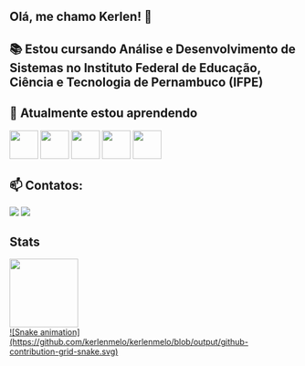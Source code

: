## Olá, me chamo Kerlen! 👋

## 📚 Estou cursando Análise e Desenvolvimento de Sistemas no Instituto Federal de Educação, Ciência e Tecnologia de Pernambuco (IFPE)
## 🌱 Atualmente estou aprendendo
<div>
  <img src="https://cdn.jsdelivr.net/gh/devicons/devicon@latest/icons/javascript/javascript-original.svg" width="50" height="50"/>
  <img src="https://cdn.jsdelivr.net/gh/devicons/devicon@latest/icons/nodejs/nodejs-original-wordmark.svg" width="50" height="50"/>
  <img src="https://cdn.jsdelivr.net/gh/devicons/devicon@latest/icons/java/java-original-wordmark.svg" width="50" height="50"/> 
  <img src="https://cdn.jsdelivr.net/gh/devicons/devicon@latest/icons/html5/html5-original-wordmark.svg" width="50" height="50"/>
  <img src="https://cdn.jsdelivr.net/gh/devicons/devicon@latest/icons/css3/css3-original-wordmark.svg" width="50" height="50"/>
</div>

## 📫 Contatos:
<div>
<a href = "mailto:kerlenmelo@gmail.com"><img loading="lazy" src="https://img.shields.io/badge/Gmail-D14836?style=for-the-badge&logo=gmail&logoColor=white" target="_blank"></a>
<a href="https://www.linkedin.com/in/kerlenmelo" target="_blank"><img loading="lazy" src="https://img.shields.io/badge/-LinkedIn-%230077B5?style=for-the-badge&logo=linkedin&logoColor=white" target="_blank"></a>   
</div>

## Stats
<div>
  <a href="https://github.com/kerlenmelo">
  <img loading="lazy" height="120em" src="https://github-readme-stats.vercel.app/api/top-langs/?username=kerlenmelo&layout=compact&langs_count=7&theme=dracula&hide_progress=true"/>
</div>
![Snake animation](https://github.com/kerlenmelo/kerlenmelo/blob/output/github-contribution-grid-snake.svg)

